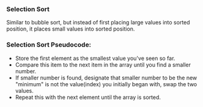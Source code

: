 ### Selection Sort
Similar to bubble sort, but instead of first placing large values into sorted position, it places small values into sorted position. 

### Selection Sort Pseudocode:
* Store the first element as the smallest value you've seen so far.
* Compare this item to the next item in the array until you find a smaller number. 
* If smaller number is found, designate that smaller number to be the new "minimum" is not the value(index) you initially began with, swap the two values.
* Repeat this with the next element until the array is sorted. 